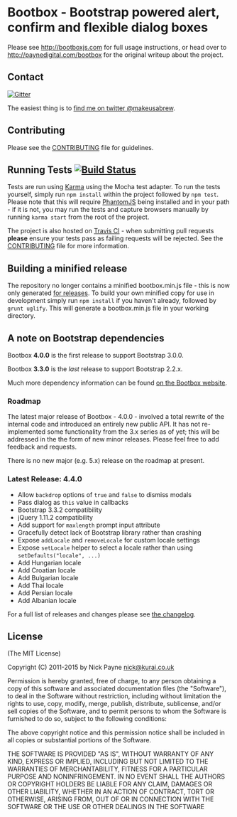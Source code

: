 # Bootbox - Bootstrap powered alert, confirm and flexible dialog boxesPlease see http://bootboxjs.com for full usage instructions, or head over to http://paynedigital.com/bootbox forthe original writeup about the project.## Contact[![Gitter](https://badges.gitter.im/Join%20Chat.svg)](https://gitter.im/makeusabrew/bootbox?utm_source=badge&utm_medium=badge&utm_campaign=pr-badge)The easiest thing is to [find me on twitter @makeusabrew](http://twitter.com/makeusabrew).## ContributingPlease see the [CONTRIBUTING](https://github.com/makeusabrew/bootbox/blob/master/CONTRIBUTING.md) file for guidelines.## Running Tests [![Build Status](https://api.travis-ci.org/makeusabrew/bootbox.svg)](http://travis-ci.org/makeusabrew/bootbox)Tests are run using [Karma](http://karma-runner.github.io/0.8/index.html) using the Mocha test adapter.To run the tests yourself, simply run ```npm install``` within the project followed by ```npm test```.Please note that this will require [PhantomJS](http://phantomjs.org/) being installed and in your path - ifit is not, you may run the tests and capture browsers manually by running ```karma start``` from the rootof the project.The project is also hosted on [Travis CI](https://travis-ci.org/makeusabrew/bootbox) - when submittingpull requests **please** ensure your tests pass as failing requests will be rejected. See the[CONTRIBUTING](https://github.com/makeusabrew/bootbox/blob/master/CONTRIBUTING.md) file for more information.## Building a minified releaseThe repository no longer contains a minified bootbox.min.js file - this is now only generated[for releases](https://github.com/makeusabrew/bootbox/releases). To build your own minified copyfor use in development simply run ```npm install``` if you haven't already, followed by ```grunt uglify```.This will generate a bootbox.min.js file in your working directory.## A note on Bootstrap dependenciesBootbox **4.0.0** is the first release to support Bootstrap 3.0.0.Bootbox **3.3.0** is the *last* release to support Bootstrap 2.2.x.Much more dependency information can be found [on the Bootbox website](http://bootboxjs.com/#dependencies).### RoadmapThe latest major release of Bootbox - 4.0.0 - involved a total rewrite of theinternal code and introduced an entirely new public API. It has not re-implementedsome functionality from the 3.x series as of yet; this will be addressed in thethe form of new minor releases. Please feel free to add feedback and requests.There is no new major (e.g. 5.x) release on the roadmap at present.### Latest Release: 4.4.0* Allow `backdrop` options of `true` and `false` to dismiss modals* Pass dialog as `this` value in callbacks* Bootstrap 3.3.2 compatibility* jQuery 1.11.2 compatibility* Add support for `maxlength` prompt input attribute* Gracefully detect lack of Bootstrap library rather than crashing* Expose `addLocale` and `removeLocale` for custom locale settings* Expose `setLocale` helper to select a locale rather than using `setDefaults("locale", ...)`* Add Hungarian locale* Add Croatian locale* Add Bulgarian locale* Add Thai locale* Add Persian locale* Add Albanian localeFor a full list of releases and changes please see [the changelog](https://github.com/makeusabrew/bootbox/blob/master/CHANGELOG.md).## License(The MIT License)Copyright (C) 2011-2015 by Nick Payne <nick@kurai.co.uk>Permission is hereby granted, free of charge, to any person obtaining a copyof this software and associated documentation files (the "Software"), to dealin the Software without restriction, including without limitation the rightsto use, copy, modify, merge, publish, distribute, sublicense, and/or sellcopies of the Software, and to permit persons to whom the Software isfurnished to do so, subject to the following conditions:The above copyright notice and this permission notice shall be included inall copies or substantial portions of the Software.THE SOFTWARE IS PROVIDED "AS IS", WITHOUT WARRANTY OF ANY KIND, EXPRESS ORIMPLIED, INCLUDING BUT NOT LIMITED TO THE WARRANTIES OF MERCHANTABILITY,FITNESS FOR A PARTICULAR PURPOSE AND NONINFRINGEMENT. IN NO EVENT SHALL THEAUTHORS OR COPYRIGHT HOLDERS BE LIABLE FOR ANY CLAIM, DAMAGES OR OTHERLIABILITY, WHETHER IN AN ACTION OF CONTRACT, TORT OR OTHERWISE, ARISING FROM,OUT OF OR IN CONNECTION WITH THE SOFTWARE OR THE USE OR OTHER DEALINGS INTHE SOFTWARE